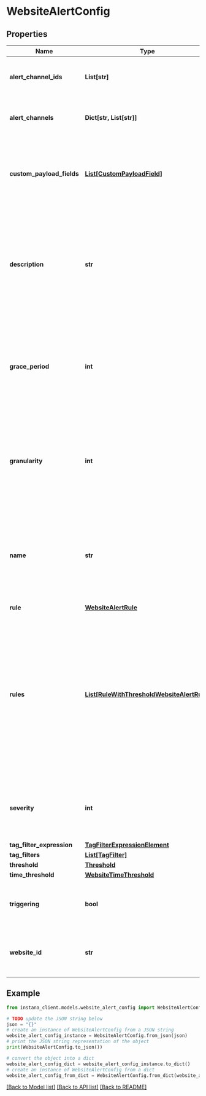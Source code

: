# WebsiteAlertConfig


## Properties

Name | Type | Description | Notes
------------ | ------------- | ------------- | -------------
**alert_channel_ids** | **List[str]** | List of IDs of alert channels defined in Instana. Can be left empty. | [optional] 
**alert_channels** | **Dict[str, List[str]]** | Set of alert channel IDs associated with the severity. | [optional] 
**custom_payload_fields** | [**List[CustomPayloadField]**](CustomPayloadField.md) | Custom payload fields to send additional information in the alert notifications. Can be left empty. | 
**description** | **str** | Description of the website alert configuration. Used as a template for the description of alert/event notifications triggered by this Smart Alert configuration. | 
**grace_period** | **int** | The duration for which an alert remains open after conditions are no longer violated, with the alert auto-closing once the grace period expires. | [optional] 
**granularity** | **int** | The evaluation granularity used for detection of violations of the defined threshold. Defines the size of the tumbling window used. | [default to 600000]
**name** | **str** | Name of the website alert configuration. Used as a template for the title of alert/event notifications triggered by this Smart Alert configuration. | 
**rule** | [**WebsiteAlertRule**](WebsiteAlertRule.md) |  | [optional] 
**rules** | [**List[RuleWithThresholdWebsiteAlertRule]**](RuleWithThresholdWebsiteAlertRule.md) | A list of rules where each rule is associated with multiple thresholds and their corresponding severity levels. This enables more complex alert configurations with validations to ensure consistent and logical threshold-severity combinations. | [optional] 
**severity** | **int** | The severity of the alert when triggered, which is either 5 (Warning), or 10 (Critical). | [optional] 
**tag_filter_expression** | [**TagFilterExpressionElement**](TagFilterExpressionElement.md) |  | 
**tag_filters** | [**List[TagFilter]**](TagFilter.md) |  | [optional] 
**threshold** | [**Threshold**](Threshold.md) |  | [optional] 
**time_threshold** | [**WebsiteTimeThreshold**](WebsiteTimeThreshold.md) |  | 
**triggering** | **bool** | Optional flag to indicate whether an Incident is also triggered or not. | [optional] 
**website_id** | **str** | ID of the website that this Smart Alert configuration is applied to. | 

## Example

```python
from instana_client.models.website_alert_config import WebsiteAlertConfig

# TODO update the JSON string below
json = "{}"
# create an instance of WebsiteAlertConfig from a JSON string
website_alert_config_instance = WebsiteAlertConfig.from_json(json)
# print the JSON string representation of the object
print(WebsiteAlertConfig.to_json())

# convert the object into a dict
website_alert_config_dict = website_alert_config_instance.to_dict()
# create an instance of WebsiteAlertConfig from a dict
website_alert_config_from_dict = WebsiteAlertConfig.from_dict(website_alert_config_dict)
```
[[Back to Model list]](../README.md#documentation-for-models) [[Back to API list]](../README.md#documentation-for-api-endpoints) [[Back to README]](../README.md)


